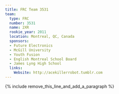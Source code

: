 ```yaml
---
title: FRC Team 3531
team:
  type: FRC
  number: 3531
  name: 2XR
  rookie_year: 2011
  location: Montreal, QC, Canada
  sponsors:
  - Future Electronics
  - McGill University
  - Youth Fusion
  - English Montreal School Board
  - James Lyng High School
  links:
    Website: http://acekillerrobot.tumblr.com
---
```


{% include remove_this_line_and_add_a_paragraph %}